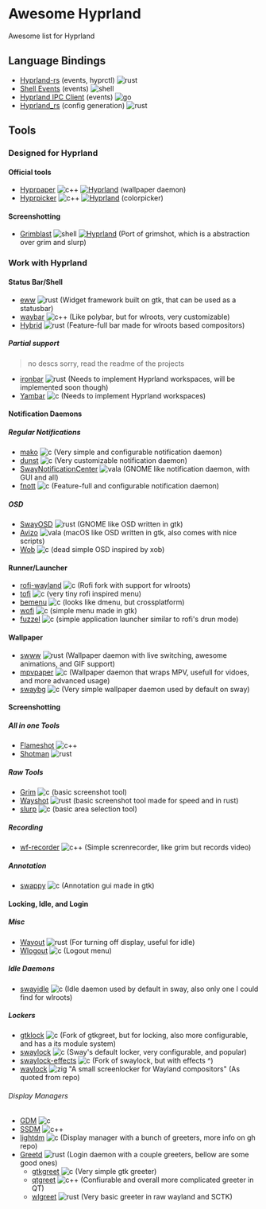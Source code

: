 # Awesome Hyprland
Awesome list for Hyprland

## Language Bindings
- [Hyprland-rs](https://github.com/hyprland-community/hyprland-rs) (events, hyprctl) ![rust][rs]
- [Shell Events](https://github.com/hyprwm/contrib/tree/main/shellevents) (events) ![shell][sh]
- [Hyprland IPC Client](https://github.com/labi-le/hyprland-ipc-client) (events) ![go][go]
- [Hyprland_rs](https://github.com/amirography/hyprland_rs) (config generation) ![rust][rs]

## Tools

### Designed for Hyprland

#### Official tools
- [Hyprpaper](https://github.com/hyprwm/hyprpaper) ![c++][cpp] [![Hyprland][made-for-hyprland]][hyprland] (wallpaper daemon)
- [Hyprpicker](https://github.com/hyprwm/hyprpicker)  ![c++][cpp] [![Hyprland][made-for-hyprland]][hyprland] (colorpicker)

#### Screenshotting
- [Grimblast](https://github.com/hyprwm/contrib/tree/main/grimblast) ![shell][sh] [![Hyprland][made-for-hyprland]][hyprland] (Port of grimshot, which is a abstraction over grim and slurp)

### Work with Hyprland

#### Status Bar/Shell
- [eww](https://github.com/elkowar/eww/) ![rust][rs] (Widget framework built on gtk, that can be used as a statusbar)
- [waybar](https://github.com/Alexays/Waybar/) ![c++][cpp] (Like polybar, but for wlroots, very customizable)
- [Hybrid](https://github.com/vars1ty/HybridBar) ![rust][rs] (Feature-full bar made for wlroots based compositors)

##### Partial support
> no descs sorry, read the readme of the projects

- [ironbar](https://github.com/JakeStanger/ironbar) ![rust][rs] (Needs to implement Hyprland workspaces, will be implemented soon though)
- [Yambar](https://codeberg.org/dnkl/yambar) ![c][c] (Needs to implement Hyprland workspaces)

#### Notification Daemons

##### Regular Notifications
- [mako](https://github.com/emersion/mako) ![c][c] (Very simple and configurable notification daemon)
- [dunst](https://dunst-project.org/) ![c][c] (Very customizable notification daemon)
- [SwayNotificationCenter](https://github.com/ErikReider/SwayNotificationCenter) ![vala][va] (GNOME like notification daemon, with GUI and all)
- [fnott](https://codeberg.org/dnkl/fnott) ![c][c] (Feature-full and configurable notification daemon)

##### OSD
- [SwayOSD](https://github.com/ErikReider/SwayOSD) ![rust][rs] (GNOME like OSD written in gtk)
- [Avizo](https://github.com/misterdanb/avizo) ![vala][va] (macOS like OSD written in gtk, also comes with nice scripts)
- [Wob](https://github.com/francma/wob) ![c][c] (dead simple OSD inspired by xob)

#### Runner/Launcher
- [rofi-wayland](https://github.com/lbonn/rofi) ![c][c] (Rofi fork with support for wlroots)
- [tofi](https://github.com/philj56/tofi) ![c][c] (very tiny rofi inspired menu)
- [bemenu](https://github.com/Cloudef/bemenu) ![c][c] (looks like dmenu, but crossplatform)
- [wofi](https://hg.sr.ht/~scoopta/wofi) ![c][c] (simple menu made in gtk)
- [fuzzel](https://codeberg.org/dnkl/fuzzel) ![c][c] (simple application launcher similar to rofi's drun mode)

#### Wallpaper
- [swww](https://github.com/Horus645/swww) ![rust][rs] (Wallpaper daemon with live switching, awesome animations, and GIF support)
- [mpvpaper](https://github.com/GhostNaN/mpvpaper) ![c][c] (Wallpaper daemon that wraps MPV, usefull for vidoes, and more advanced usage)
- [swaybg](https://github.com/swaywm/swaybg) ![c][c] (Very simple wallpaper daemon used by default on sway)

#### Screenshotting

##### All in one Tools
- [Flameshot](https://github.com/flameshot-org/flameshot) ![c++][cpp]
- [Shotman](https://git.sr.ht/~whynothugo/shotman) ![rust][rs]

##### Raw Tools
- [Grim](https://github.com/emersion/grim) ![c][c] (basic screenshot tool)
- [Wayshot](https://git.sr.ht/~shinyzenith/wayshot) ![rust][rs] (basic screenshot tool made for speed and in rust)
- [slurp](https://github.com/emersion/slurp) ![c][c] (basic area selection tool)

##### Recording
- [wf-recorder](https://github.com/ammen99/wf-recorder) ![c++][c] (Simple screnrecorder, like grim but records video)

##### Annotation
- [swappy](https://github.com/jtheoof/swappy) ![c][c] (Annotation gui made in gtk)

#### Locking, Idle, and Login

##### Misc
- [Wayout](https://git.sr.ht/~shinyzenith/wayout) ![rust][rs] (For turning off display, useful for idle)
- [Wlogout](https://github.com/ArtsyMacaw/wlogout) ![c][c] (Logout menu)

##### Idle Daemons
- [swayidle](https://github.com/swaywm/swayidle) ![c][c] (Idle daemon used by default in sway, also only one I could find for wlroots)

##### Lockers
- [gtklock](https://github.com/jovanlanik/gtklock) ![c][c] (Fork of gtkgreet, but for locking, also more configurable, and has a its module system)
- [swaylock](https://github.com/swaywm/swaylock) ![c][c] (Sway's default locker, very configurable, and popular)
- [swaylock-effects](https://github.com/mortie/swaylock-effects) ![c][c] (Fork of swaylock, but with effects ^)
- [waylock](https://github.com/ifreund/waylock) ![zig][z] "A small screenlocker for Wayland compositors" (As quoted from repo)

###### Display Managers
- [GDM](https://wiki.gnome.org/Projects/GDM) ![c][c]
- [SSDM](https://github.com/sddm/sddm) ![c++][cpp]
- [lightdm](https://github.com/canonical/lightdm) ![c][c] (Display manager with a bunch of greeters, more info on gh repo)
- [Greetd](https://sr.ht/~kennylevinsen/greetd/) ![rust][rs] (Login daemon with a couple greeters, bellow are some good ones)
  - [gtkgreet](https://git.sr.ht/~kennylevinsen/gtkgreet) ![c][c] (Very simple gtk greeter)
  - [qtgreet](https://gitlab.com/marcusbritanicus/QtGreet) ![c++][cpp] (Confiurable and overall more complicated greeter in QT)
  - [wlgreet](https://git.sr.ht/~kennylevinsen/wlgreet) ![rust][rs] (Very basic greeter in raw wayland and SCTK)

<!-- Links -->

<!-- General -->
[made-for-hyprland]: https://img.shields.io/badge/Made%20for-Hyprland-blue
[hyprland]: https://github.com/hyprwm/Hyprland

<!-- Languages -->
[rs]: https://img.shields.io/badge/-rust-orange
[sh]: https://img.shields.io/badge/-shell-green
[go]: https://img.shields.io/badge/-go-68D7E2
[cpp]: https://img.shields.io/badge/-c%2B%2B-red
[c]: https://img.shields.io/badge/-c-lightgrey
[z]: https://img.shields.io/badge/-zig-yellow
[va]: https://img.shields.io/badge/-vala-blueviolet
